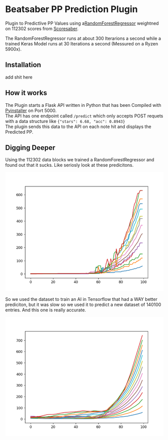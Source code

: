 # Beatsaber PP Prediction Plugin
Plugin to Predictlive PP Values using a[RandomForestRegressor](https://scikit-learn.org/stable/modules/generated/sklearn.ensemble.RandomForestRegressor.html) weightned on 112302 scores from [Scoresaber](https://www.scoresaber.com/).   

The RandomForestRegressor runs at about 300 Iterarions a second while a trained Keras Model runs at 30 Iterations a second (Messured on a Ryzen 5900x).   

## Installation
add shit here   

## How it works
The Plugin starts a Flask API written in Python that has been Compiled with [Pyinstaller](https://www.pyinstaller.org/) on Port 5000.   
The API has one endpoint called `/predict` which only accepts POST requets with a data structure like `{"stars": 6.68, "acc": 0.8943}`   
The plugin sends this data to the API on each note hit and displays the Predicted PP.

## Digging Deeper
Using the 112302 data blocks we trained a RandomForestRegressor and found out that it sucks. Like seriosly look at these predicitons.   

![PP Prediction](https://github.com/Nifri2/Beatsaber-PP-Prediction-Plugin/blob/main/assets/randomforest.png?raw=true)


So we used the dataset to train an AI in Tensorflow that had a WAY better prediciton, but it was slow so we used it to predict a new dataset of 140100 entries. And this one is really accurate.   

![PP Prediction](https://github.com/Nifri2/Beatsaber-PP-Prediction-Plugin/blob/main/assets/Ai-Graph.png?raw=true)
